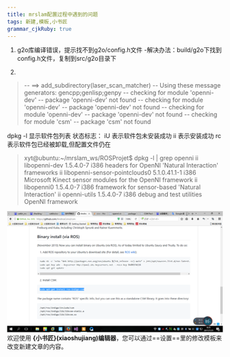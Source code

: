 ```yaml
---
title: mrslam配置过程中遇到的问题
tags: 新建,模板,小书匠
grammar_cjkRuby: true
---
```

1. g2o库编译错误，提示找不到g2o/config.h文件
  -解决办法：build/g2o下找到config.h文件，复制到src/g2o目录下

2. 

> -- ==> add_subdirectory(laser_scan_matcher)
-- Using these message generators: gencpp;genlisp;genpy
-- checking for module 'openni-dev'
--   package 'openni-dev' not found
-- checking for module 'openni-dev'
--   package 'openni-dev' not found
-- checking for module 'openni-dev'
--   package 'openni-dev' not found
-- checking for module 'csm'
--   package 'csm' not found

dpkg -l 显示软件包列表 状态标志： 
iU 表示软件包未安装成功
ii 表示安装成功
rc 表示软件包已经被卸载,但配置文件仍在

> xyt@ubuntu:~/mrslam_ws/ROSProjet$ dpkg -l | grep openni
ii  libopenni-dev                                         1.5.4.0-7                                           i386         headers for OpenNI 'Natural Interaction' frameworks
ii  libopenni-sensor-pointclouds0                         5.1.0.41.1-1                                        i386         Microsoft Kinect sensor modules for the OpenNI framework
ii  libopenni0                                            1.5.4.0-7                                           i386         framework for sensor-based 'Natural Interaction'
ii  openni-utils                                          1.5.4.0-7                                           i386         debug and test utilities OpenNI framework


![apt-get方式下载安装][1]
欢迎使用 **{小书匠}(xiaoshujiang)编辑器**，您可以通过==设置==里的修改模板来改变新建文章的内容。


  [1]: ./images/1500942982912.jpg "1500942982912.jpg"
